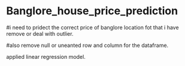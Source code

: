 # Banglore_house_price_prediction

#i need to pridect the correct price of banglore location fot that i have remove or deal with outlier.

#also remove null or uneanted row and column for the dataframe.

applied linear regression model.

